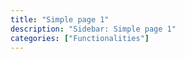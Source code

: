 ```yaml
---
title: "Simple page 1"
description: "Sidebar: Simple page 1"
categories: ["Functionalities"]
---
```

